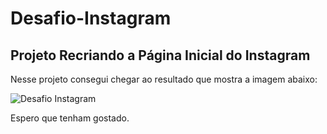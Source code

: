 # Desafio-Instagram
## Projeto Recriando a Página Inicial do Instagram

Nesse projeto consegui chegar ao resultado que mostra a imagem abaixo: 

![Desafio Instagram](https://user-images.githubusercontent.com/97802196/155058836-ecb33f2c-f99d-4627-a76b-cddb20d655d8.png)

Espero que tenham gostado.
